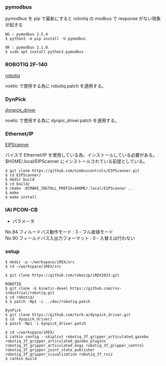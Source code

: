 ### pymodbus

pymodbus を pip で最新にすると robotiq の modbus で response がない現象が起きる

```
NG : pymodbus 3.5.4
$ python3 -m pip install -U pymodbus

OK : pymodbus 2.1.0
$ sudo apt install python3-pymodbus
```

### ROBOTIQ 2F-140
[robotiq](https://github.com/ros-industrial/robotiq.git)

noetic で使用する為に robotiq.patch を適用する。

### DynPick
[dynpick_driver](https://github.com/tork-a/dynpick_driver.git)

noetic で使用する為に dynpic_driver.patch を適用する。

### Ethernet/IP
[EIPScanner](https://github.com/nimbuscontrols/EIPScanner.git)

バイスで Ethernet/IP を使用している為、インストールしている必要がある。
$HOME/.local/EIPScanner にインストールされている前提としている。

```
$ git clone https://github.com/nimbuscontrols/EIPScanner.git
$ cd EIPScanner/
$ mkdir build
$ cd build/
$ cmake -DCMAKE_INSTALL_PREFIX=$HOME/.local/EIPScanner ..
$ make
$ make install
```

### IAI PCON-CB

* パラメータ

No.84 フィルードバス動作モード : 3 - フル直値モード  
No.90 フィールドバス入出力フォーマット : 0 - 入替えは行わない  


### setup

```
$ mkdir -p ~/workspace/iREX/src
$ cd ~/workspace/iREX/src

$ git clone https://github.com/robocip/iREX2023.git

ROBOTIQ
$ git clone -b kinetic-devel https://github.com/ros-industrial/robotiq.git
$ cd robotiq/
$ $ patch -Np1 -i ../doc/robotiq.patch

DynPick
$ git clone https://github.com/tork-a/dynpick_driver.git
$ cd  dynpick_driver/
$ patch -Np1 -i dynpick_driver.patch

$ cd ~/workspace/iREX/
$ catkin config --skiplist robotiq_3f_gripper_articulated_gazebo robotiq_3f_gripper_articulated_gazebo_plugins robotiq_3f_gripper_articulated_msgs robotiq_3f_gripper_control robotiq_3f_gripper_joint_state_publisher robotiq_3f_gripper_visualization robotiq_3f_rviz
$ catkin build

```

